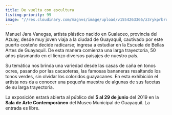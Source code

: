```yaml
---
title: De vuelta con escultura
listing-priority: 99
image: "//res.cloudinary.com/magnvs/image/upload/v1554263366/z3rykprbrodkhaucoebx.jpg"
---
```

Manuel Jara Vanegas, artista plástico nacido en Gualaceo, provincia del Azuay, desde muy joven viaja a la ciudad de Guayaquil, cautivado por este puerto costeño decide radicarse;  ingresa a estudiar en la Escuela de Bellas Artes de Guayaquil. De esta manera comienza una  larga trayectoria, 50 años plasmando en el lienzo diversos paisajes de nuestro país.

Su temática nos brinda una variedad desde las casas de caña en tonos ocres, pasando por las cacaoteras, las famosas bananeras resaltando los tonos verdes, sin olvidar los coloridos guayacanes. En esta exhibición el artista nos da a conocer una pequeña muestra de algunas de sus facetas de su larga trayectoria.

La exposición estará abierta al público del **5 al 29 de junio** del 2019 en la **Sala de Arte Contemporáneo** del Museo Municipal de Guayaquil. La entrada es libre.

